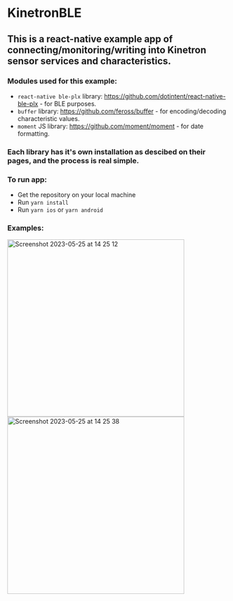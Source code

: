 # KinetronBLE

## This is a react-native example app of connecting/monitoring/writing into Kinetron sensor services and characteristics.

### Modules used for this example: 
- `react-native ble-plx` library: https://github.com/dotintent/react-native-ble-plx - for BLE purposes.
- `buffer` library: https://github.com/feross/buffer - for encoding/decoding characteristic values.
- `moment` JS library: https://github.com/moment/moment - for date formatting.

### Each library has it's own installation as descibed on their pages, and the process is real simple.

### To run app: 
- Get the repository on your local machine
- Run `yarn install`
- Run `yarn ios` or `yarn android`

### Examples: 

<img width="403" alt="Screenshot 2023-05-25 at 14 25 12" src="https://github.com/agonselimi/KinetronBLE/assets/52735859/56e5d487-f1cf-4c9e-8540-2683ef51c0df">
<img width="403" alt="Screenshot 2023-05-25 at 14 25 38" src="https://github.com/agonselimi/KinetronBLE/assets/52735859/d0cd222f-9c6b-412e-af72-01fdcf9fa50f">
